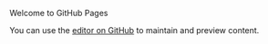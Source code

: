 Welcome to GitHub Pages

You can use the [editor on GitHub](https://clairejab.github.io/stat184-final-project/index.md) to maintain and preview content.
